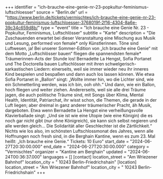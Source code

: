 +++
identifier = "ich-brauche-eine-genie-nr-23-popkultur-feminismus-luftschloesser"
source = "Berlin.de"
url = "https://www.berlin.de/tickets/vermischtes/ich-brauche-eine-genie-nr-23-popkultur-feminismus-luftschloesser-3768019f-2f16-4304-8a6e-39c34c659d8b/"
type = "event"
title = "Ich brauche eine Genie Nr. 23 - Popkultur, Feminismus, Luftschlösser"
subtitle = "Karte"
description = "Die Zuschauenden erwartet bei dieser Veranstaltung eine Mischung aus Musik und Lesung, performed von female* only Künstlerinnen.
Töne sind Luftwesen, ja! Bei unserer Sommer-Edition von „Ich brauche eine Genie“ mit dem Motto „Luftschlösser bauen“ fliegen die spannendsten female* Träumerinnen-Acts der Stunde los! Bernadette La Hengst, Sofia Portanet und The Doctorella bauen Luftschlösser mit ihren schwelgerisch-sarkastischen Liedern: einerseits, weil sie immer wieder neu ihr inneres Kind bespielen und bespaßen und dann auch los lassen können.
Wie etwa Sofia Portanet in „Ballon“ singt: „Wollte immer hin, wo die Lichter sind, wie ein Schmetterling werden, was ich bin, ooh ohh.“ Und dann, wie ein Ballon, hoch fliegen und weiter ziehen. Andererseits, weil sie alle drei Träume jagen, die auch politische Träume sind, mit Songs über Klima, Mental Health, Identität, Patriarchat, ihr wisst schon, die Themen, die gerade in der Luft liegen; aber dreimal in ganz anderer träumerischer Pracht, äh Musik, dargeboten. Etwa wenn Bernadette La Hengst eine verheißungsvolle Klavierballade singt: „Und sie ist wie eine Utopie (wie eine Königin) die es noch gar nicht gibt (nur ohne Königreich), sie kann sich selbst negieren und alle werden gleich… Die Solidarität aller Geschlechter ist die Zärtlichkeit.“
Nichts wie los also, im schönsten Luftschlossmonat des Jahres, wenn alle Hoffnungen noch fresh sind, in die Berghain Kantine, wenn es zum 23. Mal heißt: „Ich brauche eine Genie.“
Tickets: 10 Euro"
start_date = "2024-06-27T20:30:00.000"
end_date = "2024-06-27T20:30:00.000"
category = "Vermischtes"
organizer = "Kantine am Berghain"
updated = "2024-06-24T00:36:37.000"
languages = []
[contact]
location_street = "Am Wriezener Bahnhof"
location_city = " 10243 Berlin-Friedrichshain"
[location]
location_street = "Am Wriezener Bahnhof"
location_city = " 10243 Berlin-Friedrichshain"
+++